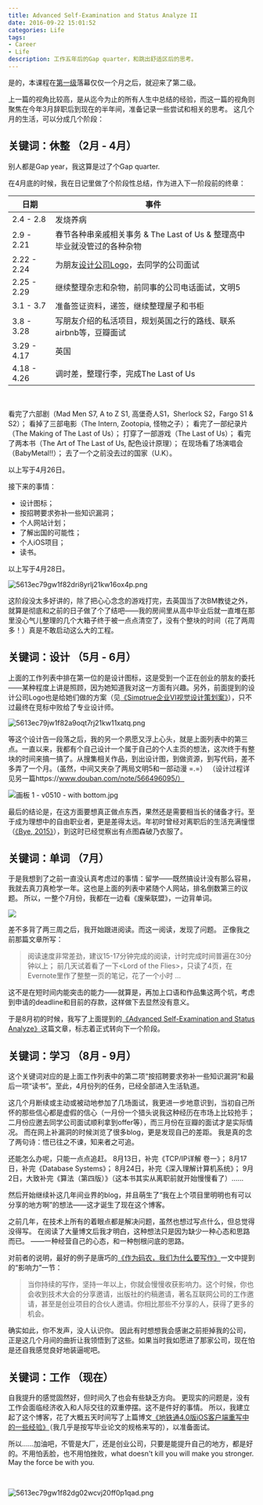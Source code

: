 ```yaml
---
title: Advanced Self-Examination and Status Analyze II
date: 2016-09-22 15:01:52
categories: Life
tags:
- Career
- Life
description: 工作五年后的Gap quarter，和跳出舒适区后的思考。
---
```

是的，本课程在[第一级](/blog/2016/08/06/Advanced-Self-Examination-and-Status-Analyze/)落幕仅仅一个月之后，就迎来了第二级。

上一篇的视角比较高，是从迄今为止的所有人生中总结的经验，而这一篇的视角则聚焦在今年3月辞职后到现在的半年间，准备记录一些尝试和相关的思考。
这几个月的生活，可以分成几个阶段：

## 关键词：休整 （2月 - 4月）

别人都是Gap year，我这算是过了个Gap quarter.

在4月底的时候，我在日记里做了个阶段性总结，作为进入下一阶段前的终章：

|日期|事件|
|-----|-----|
|2.4 - 2.8|发烧养病|
|2.9 - 2.21|春节各种串亲戚相关事务 & The Last of Us & 整理高中毕业就没管过的各种杂物|
|2.22 - 2.24|为朋友[设计公司Logo](/blog/2016/02/24/visual-design-for-Simptrue/)，去同学的公司面试|
|2.25 - 2.29|继续整理杂志和杂物，前同事的公司电话面试，文明5|
|3.1 - 3.7|准备签证资料，递签，继续整理屋子和书柜|
|3.8 - 3.28|写朋友介绍的私活项目，规划英国之行的路线、联系airbnb等，豆瓣面试|
|3.29 - 4.17|英国|
|4.18 - 4.26|调时差，整理行李，完成The Last of Us

<br>

看完了六部剧（Mad Men S7, A to Z S1, 高堡奇人S1，Sherlock S2，Fargo S1 & S2）；
看掉了三部电影（The Intern, Zootopia, 怪物之子）；
看完了一部纪录片（The Making of The Last of Us）；
打穿了一部游戏（The Last of Us）；
看完了两本书（The Art of The Last of Us, 配色设计原理）；
在现场看了场演唱会（BabyMetal!!）；
去了一个之前没去过的国家（U.K）。

以上写于4月26日。

接下来的事情：
- 设计图标；
- 按招聘要求弥补一些知识漏洞；
- 个人网站计划；
- 了解出国的可能性；
- 个人iOS项目；
- 读书。

以上写于4月28日。

![5613ec79gw1f82dri8yrlj21kw16ox4p.png](https://s2.loli.net/2023/02/28/uVYE4FDQAwih1KH.jpg)

这阶段没太多好讲的，除了把心心念念的游戏打完，去英国当了次BM教徒之外，就算是彻底和之前的日子做了个了结吧——我的房间里从高中毕业后就一直堆在那里没心气儿整理的几个大箱子终于被一点点清空了，没有个整块的时间（花了两周多！）真是不敢启动这么大的工程。

## 关键词：设计 （5月 - 6月）

上面的工作列表中排在第一位的是设计图标，这是受到一个正在创业的朋友的委托——某种程度上讲是照顾，因为她知道我对这一方面有兴趣。另外，前面提到的设计公司Logo也是给她们做的方案（见[《Simptrue企业VI视觉设计策划案》](/blog/2016/02/24/visual-design-for-Simptrue/)），只不过最终在竞标中败给了专业设计师。

![5613ec79jw1f82a9oqt7rj21kw11xatq.png](https://s2.loli.net/2023/02/28/DXyHzNnVvCdEmTL.jpg)

等这个设计告一段落之后，我的另一个夙愿又浮上心头，就是上面列表中的第三点。一直以来，我都有个自己设计一个属于自己的个人主页的想法，这次终于有整块的时间来搞一搞了。从搜集相关作品，到出设计图，到做资源，到写代码，差不多弄了一个月。（虽然，中间又夹杂了两局文明5和一部动漫 =.=）
（设计过程详见另一篇https://www.douban.com/note/566496095/）

![画板 1 - v0510 - with bottom.jpg](https://s2.loli.net/2023/02/23/HtYdj7VpbZCLKWk.jpg)

最后的结论是，在这方面要想真正做点东西，果然还是需要相当长的储备才行。至于成为理想中的自由职业者，更是差得太远。年初时曾经对离职后的生活充满憧憬（[《Bye, 2015》](/blog/2016/01/01/Summary-of-2015/)），到这时已经觉察出有点图森破乃衣服了。

## 关键词：单词 （7月）

于是我想到了之前一直没认真考虑过的事情：留学——既然搞设计没有那么容易，我就去真刀真枪学一年。这也是上面的列表中紧随个人网站，排名倒数第三的议题。
所以，一整个7月份，我都在一边看《废柴联盟》，一边背单词。

![](http://ww3.sinaimg.cn/large/5613ec79jw1f82aqu1wbej21kw16mdva.jpg)

差不多背了两三周之后，我开始跟进阅读。而这一阅读，发现了问题。
正像我之前那篇文章所写：

>阅读速度非常差劲，建议15-17分钟完成的阅读，计时完成时间普遍在30分钟以上；
前几天试着看了一下&lt;Lord of the Flies>，只读了4页，在Evernote里作了整整一页的笔记，花了一个小时
...

这不是在短时间内能突击的能力——就算是，再加上口语和作品集这两个坑，考虑到申请的deadline和目前的存款，这样做下去显然没有意义。

于是8月初的时候，我写了上面提到的[《Advanced Self-Examination and Status Analyze》](/blog/2016/08/06/Advanced-Self-Examination-and-Status-Analyze/)这篇文章，标志着正式转向下一个阶段。

## 关键词：学习 （8月 - 9月）

这个关键词对应的是上面工作列表中的第二项“按招聘要求弥补一些知识漏洞”和最后一项“读书”。至此，4月份列的任务，已经全部进入生活轨道。

这几个月断续或主动或被动地参加了几场面试，我更进一步地意识到，当初自己所怀的那些信心都是虚假的信心（一月份一个猎头说我这种经历在市场上比较抢手；二月份应邀去同学公司面试顺利拿到offer等），而三月份在豆瓣的面试才是实际情况。
而在网上补漏洞的时候浏览了很多blog，更是发现自己的差距。
我是真的念了两句诗：悟已往之不谏，知来者之可追。

还能怎么办呢，只能一点点追赶。
8月13日，补完《TCP/IP详解 卷一》；
8月17日，补完《Database Systems》；
8月24日，补完《深入理解计算机系统》；
9月2日，大致补完《算法（第四版）》（这本书其实从离职前就开始慢慢看了）……

然后开始继续补这几年间业界的blog，并且萌生了“我在上个项目里明明也有可以分享的地方啊”的想法——这才诞生了现在这个博客。

之前几年，在技术上所有的着眼点都是解决问题，虽然也想过写点什么，但总觉得没得写。
在阅读了大量博文后我才明白，这种想法只是因为缺少一种心态和思路而已。
——一种经营自己的心态，和一种刨根问底的思路。

对前者的说明，最好的例子是唐巧的[《作为码农，我们为什么要写作》](http://blog.devtang.com/2014/01/08/why-we-need-write/)一文中提到的“影响力”一节：

>当你持续的写作，坚持一年以上，你就会慢慢收获影响力。这个时候，你也会收到技术大会的分享邀请，出版社的约稿邀请，著名互联网公司的工作邀请，甚至是创业项目的合伙人邀请。你相比那些不分享的人，获得了更多的机会。

确实如此，你不发声，没人认识你。
因此有时想想我会感谢之前拒掉我的公司，正是这几个月间的曲折让我领悟到了这些。如果当时我如愿进了那家公司，现在怕是还自我感觉良好地装逼呢吧。

## 关键词：工作 （现在）

自我提升的感觉固然好，但时间久了也会有些缺乏方向。
更现实的问题是，没有工作会面临经济收入和人际交往的双重停摆。这不是件好的事情。
所以，我建立起了这个博客，花了大概五天时间写了上篇博文[《地铁通4.0版iOS客户端重写中的一些经验》](/blog/2016/09/21/the-rewrite-of-ChinaMetro-V4-0/)（我几乎是按写毕业论文的规格来写的），以准备面试。

所以……加油吧，不管是大厂，还是创业公司，只要是能提升自己的地方，都是好的。不用怕丢脸，也不用怕挫败，what doesn't kill you will make you stronger.
May the force be with you.

<br>

![5613ec79gw1f82dg02wcvj20ff0p1qad.png](https://s2.loli.net/2023/02/28/46HgnFot2qIfL8v.jpg)